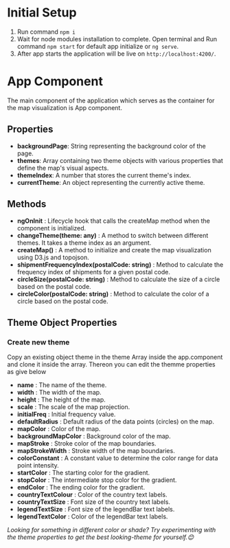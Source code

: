 # Initial Setup

1. Run command `npm i `
2. Wait for node modules installation to complete. Open terminal and Run command `npm start` for default app initialize or `ng serve`.
3. After app starts the application will be live on `http://localhost:4200/`.

# App Component

The main component of the application which serves as the container for the map visualization is App component.

## Properties

- **backgroundPage**: String representing the background color of the page.
- **themes**: Array containing two theme objects with various properties that define the map's visual aspects.
- **themeIndex**: A number that stores the current theme's index.
- **currentTheme**: An object representing the currently active theme.

## Methods

- **ngOnInit** : Lifecycle hook that calls the createMap method when the component is initialized.
- **changeTheme(theme: any)** : A method to switch between different themes. It takes a theme index as an argument.
- **createMap()** : A method to initialize and create the map visualization using D3.js and topojson.
- **shipmentFrequencyIndex(postalCode: string)** : Method to calculate the frequency index of shipments for a given postal code.
- **circleSize(postalCode: string)** : Method to calculate the size of a circle based on the postal code.
- **circleColor(postalCode: string)** : Method to calculate the color of a circle based on the postal code.

## Theme Object Properties

### Create new theme

Copy an existing object theme in the theme Array inside the app.component and clone it inside the array. Thereon you can edit the themme properties as give below

- **name** : The name of the theme.
- **width** : The width of the map.
- **height** : The height of the map.
- **scale** : The scale of the map projection.
- **initialFreq** : Initial frequency value.
- **defaultRadius** : Default radius of the data points (circles) on the map.
- **mapColor** : Color of the map.
- **backgroundMapColor** : Background color of the map.
- **mapStroke** : Stroke color of the map boundaries.
- **mapStrokeWidth** : Stroke width of the map boundaries.
- **colorConstant** : A constant value to determine the color range for data point intensity.
- **startColor** : The starting color for the gradient.
- **stopColor** : The intermediate stop color for the gradient.
- **endColor** : The ending color for the gradient.
- **countryTextColour** : Color of the country text labels.
- **countryTextSize** : Font size of the country text labels.
- **legendTextSize** : Font size of the legendBar text labels.
- **legendTextColor** : Color of the legendBar text labels.


_Looking for something in different color or shade? Try experimenting with the theme properties to get the best looking-theme for yourself.😊_

